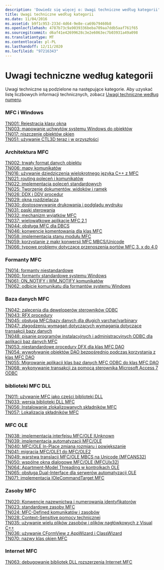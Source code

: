 ```yaml
---
description: 'Dowiedz się więcej o: Uwagi techniczne według kategorii'
title: Uwagi techniczne według kategorii
ms.date: 11/04/2016
ms.assetid: b9f1c953-233d-4d64-9e8e-ca69b79460b8
ms.openlocfilehash: 4787b73c9a9039336beba709aa7ddb5aaf761f65
ms.sourcegitcommit: d6af41e42699628c3e2e6063ec7b03931a49a098
ms.translationtype: MT
ms.contentlocale: pl-PL
ms.lasthandoff: 12/11/2020
ms.locfileid: "97216343"
---
```

# <a name="technical-notes-by-category"></a>Uwagi techniczne według kategorii

Uwagi techniczne są podzielone na następujące kategorie. Aby uzyskać listę liczbowych informacji technicznych, zobacz [Uwagi techniczne według numeru](../mfc/technical-notes-by-number.md).

### <a name="mfc-and-windows"></a>MFC i Windows

[TN001: Rejestracja klasy okna](../mfc/tn001-window-class-registration.md)\
[TN003: mapowanie uchwytów systemu Windows do obiektów](../mfc/tn003-mapping-of-windows-handles-to-objects.md)\
[TN017: niszczenie obiektów okien](../mfc/tn017-destroying-window-objects.md)\
[TN051: używanie CTL3D teraz i w przyszłości](../mfc/tn051-using-ctl3d-now-and-in-the-future.md)

### <a name="mfc-architecture"></a>Architektura MFC

[TN002: trwały format danych obiektu](../mfc/tn002-persistent-object-data-format.md)\
[TN006: mapy komunikatów](../mfc/tn006-message-maps.md)\
[TN016: używanie dziedziczenia wielokrotnego języka C++ z MFC](../mfc/tn016-using-cpp-multiple-inheritance-with-mfc.md)\
[TN021: routing poleceń i komunikatów](../mfc/tn021-command-and-message-routing.md)\
[TN022: implementacja poleceń standardowych](../mfc/tn022-standard-commands-implementation.md)\
[TN025: Tworzenie dokumentów, widoków i ramek](../mfc/tn025-document-view-and-frame-creation.md)\
[TN026: DDX i DDV procedur](../mfc/tn026-ddx-and-ddv-routines.md)\
[TN029: okna rozdzielacza](../mfc/tn029-splitter-windows.md)\
[TN030: dostosowywanie drukowania i podglądu wydruku](../mfc/tn030-customizing-printing-and-print-preview.md)\
[TN031: paski sterowania](../mfc/tn031-control-bars.md)\
[TN032: mechanizm wyjątków MFC](../mfc/tn032-mfc-exception-mechanism.md)\
[TN037: wielowątkowe aplikacje MFC 2,1](../mfc/tn037-multithreaded-mfc-2-1-applications.md)\
[TN044: obsługa MFC dla DBCS](../mfc/tn044-mfc-support-for-dbcs.md)\
[TN046: konwencje komentowania dla klas MFC](../mfc/tn046-commenting-conventions-for-the-mfc-classes.md)\
[TN058: implementacja stanu modułu MFC](../mfc/tn058-mfc-module-state-implementation.md)\
[TN059: korzystanie z makr konwersji MFC MBCS/Unicode](../mfc/tn059-using-mfc-mbcs-unicode-conversion-macros.md)\
[TN066: typowe problemy dotyczące przenoszenia portów MFC 3. x do 4,0](../mfc/tn066-common-mfc-3-x-to-4-0-porting-issues.md)

### <a name="mfc-controls"></a>Formanty MFC

[TN014: formanty niestandardowe](../mfc/tn014-custom-controls.md)\
[TN060: formanty standardowe systemu Windows](../mfc/tn060-the-new-windows-common-controls.md)\
[TN061: ON_NOTIFY i WM_NOTIFY komunikatów](../mfc/tn061-on-notify-and-wm-notify-messages.md)\
[TN062: odbicie komunikatu dla formantów systemu Windows](../mfc/tn062-message-reflection-for-windows-controls.md)

### <a name="mfc-database"></a>Baza danych MFC

[TN042: zalecenia dla deweloperów sterowników ODBC](../mfc/tn042-odbc-driver-developer-recommendations.md)\
[TN043: RFX procedury](../mfc/tn043-rfx-routines.md)\
[TN045: obsługa MFC/bazy danych dla długich varchar/varbinary](../mfc/tn045-mfc-database-support-for-long-varchar-varbinary.md)\
[TN047: złagodzeniu wymagań dotyczących wymagania dotyczące transakcji bazy danych](../mfc/tn047-relaxing-database-transaction-requirements.md)\
[TN048: pisanie programów instalacyjnych i administracyjnych ODBC dla aplikacji baz danych MFC](../mfc/tn048-writing-odbc-setup-and-administration-programs.md)\
[TN053: niestandardowe procedury DFX dla klas MFC DAO](../mfc/tn053-custom-dfx-routines-for-dao-database-classes.md)\
[TN054: wywoływanie obiektów DAO bezpośrednio podczas korzystania z klas MFC DAO](../mfc/tn054-calling-dao-directly-while-using-mfc-dao-classes.md)\
[TN055: Migrowanie aplikacji klas baz danych MFC ODBC do klas MFC DAO](../mfc/tn055-migrating-mfc-odbc-database-class-applications-to-mfc-dao-classes.md)\
[TN068: wykonywanie transakcji za pomocą sterownika Microsoft Access 7 ODBC](../mfc/tn068-performing-transactions-with-the-microsoft-access-7-odbc-driver.md)

### <a name="mfc-dlls"></a>biblioteki MFC DLL

[TN011: używanie MFC jako części biblioteki DLL](../mfc/tn011-using-mfc-as-part-of-a-dll.md)\
[TN033: wersja biblioteki DLL MFC](../mfc/tn033-dll-version-of-mfc.md)\
[TN056: Instalowanie zlokalizowanych składników MFC](../mfc/tn056-installation-of-localized-mfc-components.md)\
[TN057: Lokalizacja składników MFC](../mfc/tn057-localization-of-mfc-components.md)

### <a name="mfc-ole"></a>MFC OLE

[TN038: implementacja interfejsu MFC/OLE IUnknown](../mfc/tn038-mfc-ole-iunknown-implementation.md)\
[TN039: implementacja automatyzacji MFC/OLE](../mfc/tn039-mfc-ole-automation-implementation.md)\
[TN040: MFC/OLE In-Place zmiana rozmiaru i powiększanie](../mfc/tn040-mfc-ole-in-place-resizing-and-zooming.md)\
[TN041: migracja MFC/OLE1 do MFC/OLE2](../mfc/tn041-mfc-ole1-migration-to-mfc-ole-2.md)\
[TN049: warstwa translacji MFC/OLE MBCS na Unicode (MFCANS32)](../mfc/tn049-mfc-ole-mbcs-to-unicode-translation-layer-mfcans32.md)\
[TN050: wspólne okna dialogowe MFC/OLE (MFCUIx32)](../mfc/tn050-mfc-ole-common-dialogs-mfcuix32.md)\
[TN064: Apartment-Model Threading w kontrolkach OLE](../mfc/tn064-apartment-model-threading-in-activex-controls.md)\
[TN065: obsługa Dual-Interface dla serwerów automatyzacji OLE](../mfc/tn065-dual-interface-support-for-ole-automation-servers.md)\
[TN071: implementacja IOleCommandTarget MFC](../mfc/tn071-mfc-iolecommandtarget-implementation.md)

### <a name="mfc-resources"></a>Zasoby MFC

[TN020: Konwencje nazewnictwa i numerowania identyfikatorów](../mfc/tn020-id-naming-and-numbering-conventions.md)\
[TN023: standardowe zasoby MFC](../mfc/tn023-standard-mfc-resources.md)\
[TN024: MFC-Defined komunikatów i zasobów](../mfc/tn024-mfc-defined-messages-and-resources.md)\
[TN028: Context-Sensitive pomocy technicznej](../mfc/tn028-context-sensitive-help-support.md)\
[TN035: używanie wielu plików zasobów i plików nagłówkowych z Visual C++](../mfc/tn035-using-multiple-resource-files-and-header-files-with-visual-cpp.md)\
[TN036: używanie CFormView z AppWizard i ClassWizard](../mfc/tn036-using-cformview-with-appwizard-and-classwizard.md)\
[TN070: nazwy klas okien MFC](../mfc/tn070-mfc-window-class-names.md)

### <a name="mfc-internet"></a>Internet MFC

[TN063: debugowanie bibliotek DLL rozszerzenia Internet MFC](../mfc/tn063-debugging-internet-extension-dlls.md)

